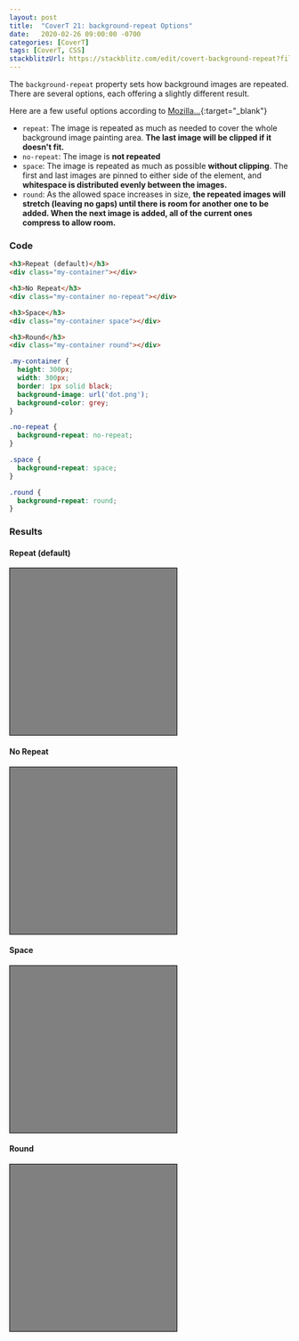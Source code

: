```yaml
---
layout: post
title:  "CoverT 21: background-repeat Options"
date:   2020-02-26 09:00:00 -0700
categories: [CoverT]
tags: [CoverT, CSS]
stackblitzUrl: https://stackblitz.com/edit/covert-background-repeat?file=style.css
---
```


The `background-repeat` property sets how background images are repeated. There are several options, each offering a slightly different result.

Here are a few useful options according to [Mozilla...](https://developer.mozilla.org/en-US/docs/Web/CSS/background-repeat){:target="_blank"}

- `repeat`: The image is repeated as much as needed to cover the whole background image painting area. **The last image will be clipped if it doesn't fit.**
- `no-repeat`: The image is **not repeated**
- `space`: The image is repeated as much as possible **without clipping**. The first and last images are pinned to either side of the element, and **whitespace is distributed evenly between the images.**
- `round`: As the allowed space increases in size, **the repeated images will stretch (leaving no gaps) until there is room for another one to be added. When the next image is added, all of the current ones compress to allow room.**

### Code

```html
<h3>Repeat (default)</h3>
<div class="my-container"></div>

<h3>No Repeat</h3>
<div class="my-container no-repeat"></div>

<h3>Space</h3>
<div class="my-container space"></div>

<h3>Round</h3>
<div class="my-container round"></div>
```

```css
.my-container {
  height: 300px;
  width: 300px;
  border: 1px solid black;
  background-image: url('dot.png');
  background-color: grey;
}

.no-repeat {
  background-repeat: no-repeat;
}

.space {
  background-repeat: space;
}

.round {
  background-repeat: round;
}
```

### Results

<style>
.my-container {
  height: 300px;
  width: 300px;
  border: 1px solid black;
  background-image: url('/assets/images/dot.png');
  background-color: grey;
}

.no-repeat {
  background-repeat: no-repeat;
}

.space {
  background-repeat: space;
}

.round {
  background-repeat: round;
}
</style>

#### Repeat (default)
<div class="my-container"></div>

#### No Repeat
<div class="my-container no-repeat"></div>

#### Space
<div class="my-container space"></div>

#### Round
<div class="my-container round"></div>